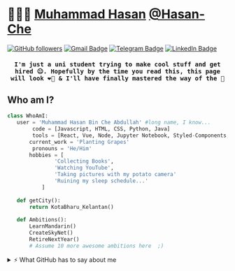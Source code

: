 # 👨🏻‍💻 [Muhammad Hasan](https://github.com/Hasan-Che) [@Hasan-Che](https://github.com/Hasan-Che)

[![GitHub followers](https://img.shields.io/github/followers/hasan-che?label=Follow&style=social)](https://github.com/hasan-che/?tab=follow)
[![Gmail Badge](https://img.shields.io/badge/-@muhdhasan.chea-c14438?style=social&logo=Gmail&logoColor=red&link=mailto:email@muhdhasan.chea@gmail.com)](mailto:email@muhdhasan.chea@gmail.com)
[![Telegram Badge](https://img.shields.io/badge/-Telegram-c14438?style=social&logo=Telegram&logoColor=red&link=https://t.me/muhdhasanchea)](https://t.me/muhdhasanchea)
[![LinkedIn Badge](https://img.shields.io/badge/-LinkedIn-blue?style=social&logo=Linkedin&logoColor=blue&link=https://www.linkedin.com/in/hasan-che-abdullah-811262218/)](https://www.linkedin.com/in/hasan-che-abdullah-811262218/)

<div align="center">
  <h4><samp>I'm just a uni student trying to make cool stuff and get hired 😐.
  Hopefully by the time you read this, this page will look ❤️‍🔥 & I'll have finally mastered the way of the 🐍 </samp></h4>
</div>

 ## Who am I?
 ```python
 class WhoAmI:
 	user = 'Muhammad Hasan Bin Che Abdullah' #long name, I know...
         code = [Javascript, HTML, CSS, Python, Java]
         tools = [React, Vue, Node, Jupyter Notebook, Styled-Components, Docker]
		current_work = 'Planting Grapes'
         pronouns = 'He/Him'
		hobbies = [
				'Collecting Books',
				'Watching YouTube',
				'Taking pictures with my potato camera'
				'Ruining my sleep schedule...'
			]
	
	def getCity():
		return KotaBharu_Kelantan()
	
	def Ambitions():
		LearnMandarin()
		CreateSkyNet()
		RetireNextYear()
		# Assume 10 more awesome ambitions here  ;)
 ```

<details>
<summary>⚡️ What GitHub has to say about me </summary>
<br />

<div align="center">
  <img height="50%" width="auto" src ="https://github-readme-stats.vercel.app/api?username=hasan-che&show_icons=true&count_private=true&theme=darcula&hide_border=true&hide=issues,contribs&bg_color=00000000">
  <img height="50%" width="auto" src ="https://github-readme-stats.vercel.app/api/top-langs/?username=hasan-che&layout=compact&hide_border=true&theme=darcula&bg_color=00000000&langs_count=6&hide=jupyter%20notebook,tex,css,php&exclude_repo=Pacman-AI">
  <img src ="https://github-readme-streak-stats.herokuapp.com?user=hasan-che&theme=darcula&hide_border=true&background=FFFFFF00">
  <br>
  🏆's
  <br><br>
  
  ![](https://github-profile-trophy.vercel.app/?username=hasan-che&theme=discord&no-frame=true&no-bg=false&margin-w=4)
</div>
</details>
